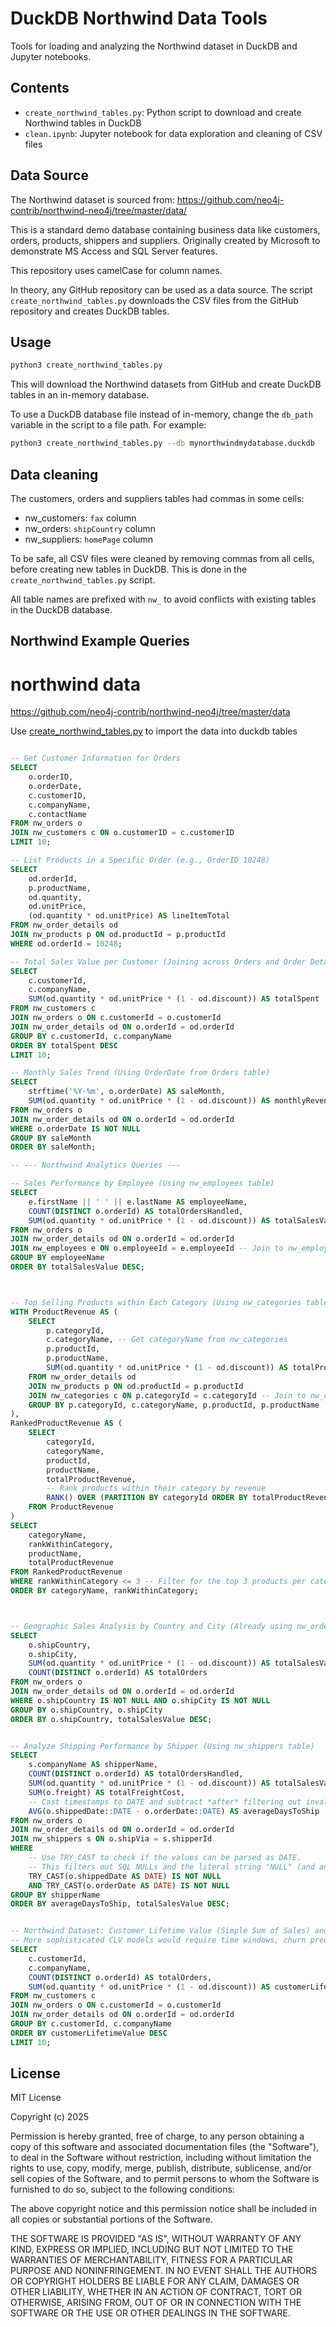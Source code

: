 # DuckDB Northwind Data Tools

Tools for loading and analyzing the Northwind dataset in DuckDB and Jupyter notebooks.

## Contents

- `create_northwind_tables.py`: Python script to download and create Northwind tables in DuckDB
- `clean.ipynb`: Jupyter notebook for data exploration and cleaning of CSV files

## Data Source

The Northwind dataset is sourced from:
https://github.com/neo4j-contrib/northwind-neo4j/tree/master/data/

This is a standard demo database containing business data like customers, orders, products, shippers and suppliers. Originally created by Microsoft to demonstrate MS Access and SQL Server features.

This repository uses camelCase for column names.

In theory, any GitHub repository can be used as a data source. The script `create_northwind_tables.py` downloads the CSV files from the GitHub repository and creates DuckDB tables.

## Usage

```bash
python3 create_northwind_tables.py
```
This will download the Northwind datasets from GitHub and create DuckDB tables in an in-memory database. 

To use a DuckDB database file instead of in-memory, change the `db_path` variable in the script to a file path. For example:
```bash
python3 create_northwind_tables.py --db mynorthwindmydatabase.duckdb
```

## Data cleaning

The customers, orders and suppliers tables had commas in some cells:
- nw_customers: `fax` column
- nw_orders: `shipCountry` column
- nw_suppliers: `homePage` column

To be safe, all CSV files were cleaned by removing commas from all cells, before creating new tables in DuckDB. This is done in the `create_northwind_tables.py` script.

All table names are prefixed with `nw_` to avoid conflicts with existing tables in the DuckDB database.

## Northwind Example Queries

# northwind data

https://github.com/neo4j-contrib/northwind-neo4j/tree/master/data

Use [create_northwind_tables.py](create_northwind_tables.py) to import the data into duckdb tables


```sql

-- Get Customer Information for Orders
SELECT
    o.orderID,
    o.orderDate,
    c.customerID,
    c.companyName,
    c.contactName
FROM nw_orders o
JOIN nw_customers c ON o.customerID = c.customerID
LIMIT 10;

-- List Products in a Specific Order (e.g., OrderID 10248)
SELECT
    od.orderId,
    p.productName,
    od.quantity,
    od.unitPrice,
    (od.quantity * od.unitPrice) AS lineItemTotal 
FROM nw_order_details od
JOIN nw_products p ON od.productId = p.productId 
WHERE od.orderId = 10248;

-- Total Sales Value per Customer (Joining across Orders and Order Details)
SELECT
    c.customerId, 
    c.companyName, 
    SUM(od.quantity * od.unitPrice * (1 - od.discount)) AS totalSpent 
FROM nw_customers c
JOIN nw_orders o ON c.customerId = o.customerId 
JOIN nw_order_details od ON o.orderId = od.orderId
GROUP BY c.customerId, c.companyName 
ORDER BY totalSpent DESC 
LIMIT 10;

-- Monthly Sales Trend (Using OrderDate from Orders table)
SELECT
    strftime('%Y-%m', o.orderDate) AS saleMonth, 
    SUM(od.quantity * od.unitPrice * (1 - od.discount)) AS monthlyRevenue 
FROM nw_orders o 
JOIN nw_order_details od ON o.orderId = od.orderId 
WHERE o.orderDate IS NOT NULL 
GROUP BY saleMonth 
ORDER BY saleMonth; 

-- --- Northwind Analytics Queries ---

-- Sales Performance by Employee (Using nw_employees table)
SELECT
    e.firstName || ' ' || e.lastName AS employeeName,
    COUNT(DISTINCT o.orderId) AS totalOrdersHandled,
    SUM(od.quantity * od.unitPrice * (1 - od.discount)) AS totalSalesValue
FROM nw_orders o
JOIN nw_order_details od ON o.orderId = od.orderId
JOIN nw_employees e ON o.employeeId = e.employeeId -- Join to nw_employees table
GROUP BY employeeName
ORDER BY totalSalesValue DESC;



-- Top Selling Products within Each Category (Using nw_categories table)
WITH ProductRevenue AS (
    SELECT
        p.categoryId,
        c.categoryName, -- Get categoryName from nw_categories
        p.productId,
        p.productName,
        SUM(od.quantity * od.unitPrice * (1 - od.discount)) AS totalProductRevenue
    FROM nw_order_details od
    JOIN nw_products p ON od.productId = p.productId
    JOIN nw_categories c ON p.categoryId = c.categoryId -- Join to nw_categories table
    GROUP BY p.categoryId, c.categoryName, p.productId, p.productName
),
RankedProductRevenue AS (
    SELECT
        categoryId,
        categoryName,
        productId,
        productName,
        totalProductRevenue,
        -- Rank products within their category by revenue
        RANK() OVER (PARTITION BY categoryId ORDER BY totalProductRevenue DESC) as rankWithinCategory
    FROM ProductRevenue
)
SELECT
    categoryName,
    rankWithinCategory,
    productName,
    totalProductRevenue
FROM RankedProductRevenue
WHERE rankWithinCategory <= 3 -- Filter for the top 3 products per category
ORDER BY categoryName, rankWithinCategory;



-- Geographic Sales Analysis by Country and City (Already using nw_orders and nw_order_details)
SELECT
    o.shipCountry,
    o.shipCity,
    SUM(od.quantity * od.unitPrice * (1 - od.discount)) AS totalSalesValue,
    COUNT(DISTINCT o.orderId) AS totalOrders
FROM nw_orders o
JOIN nw_order_details od ON o.orderId = od.orderId
WHERE o.shipCountry IS NOT NULL AND o.shipCity IS NOT NULL
GROUP BY o.shipCountry, o.shipCity
ORDER BY o.shipCountry, totalSalesValue DESC;


-- Analyze Shipping Performance by Shipper (Using nw_shippers table)
SELECT
    s.companyName AS shipperName,
    COUNT(DISTINCT o.orderId) AS totalOrdersHandled,
    SUM(od.quantity * od.unitPrice * (1 - od.discount)) AS totalSalesValue,
    SUM(o.freight) AS totalFreightCost,
    -- Cast timestamps to DATE and subtract *after* filtering out invalid values
    AVG(o.shippedDate::DATE - o.orderDate::DATE) AS averageDaysToShip
FROM nw_orders o
JOIN nw_order_details od ON o.orderId = od.orderId
JOIN nw_shippers s ON o.shipVia = s.shipperId
WHERE
    -- Use TRY_CAST to check if the values can be parsed as DATE.
    -- This filters out SQL NULLs and the literal string "NULL" (and any other unparseable strings).
    TRY_CAST(o.shippedDate AS DATE) IS NOT NULL
    AND TRY_CAST(o.orderDate AS DATE) IS NOT NULL
GROUP BY shipperName
ORDER BY averageDaysToShip, totalSalesValue DESC;


-- Northwind Dataset: Customer Lifetime Value (Simple Sum of Sales) and Order Count
-- More sophisticated CLV models would require time windows, churn prediction etc.
SELECT
    c.customerId,
    c.companyName,
    COUNT(DISTINCT o.orderId) AS totalOrders,
    SUM(od.quantity * od.unitPrice * (1 - od.discount)) AS customerLifetimeValue
FROM nw_customers c
JOIN nw_orders o ON c.customerId = o.customerId
JOIN nw_order_details od ON o.orderId = od.orderId
GROUP BY c.customerId, c.companyName
ORDER BY customerLifetimeValue DESC
LIMIT 10;


```

## License

MIT License

Copyright (c) 2025

Permission is hereby granted, free of charge, to any person obtaining a copy
of this software and associated documentation files (the "Software"), to deal
in the Software without restriction, including without limitation the rights
to use, copy, modify, merge, publish, distribute, sublicense, and/or sell
copies of the Software, and to permit persons to whom the Software is
furnished to do so, subject to the following conditions:

The above copyright notice and this permission notice shall be included in all
copies or substantial portions of the Software.

THE SOFTWARE IS PROVIDED "AS IS", WITHOUT WARRANTY OF ANY KIND, EXPRESS OR
IMPLIED, INCLUDING BUT NOT LIMITED TO THE WARRANTIES OF MERCHANTABILITY,
FITNESS FOR A PARTICULAR PURPOSE AND NONINFRINGEMENT. IN NO EVENT SHALL THE
AUTHORS OR COPYRIGHT HOLDERS BE LIABLE FOR ANY CLAIM, DAMAGES OR OTHER
LIABILITY, WHETHER IN AN ACTION OF CONTRACT, TORT OR OTHERWISE, ARISING FROM,
OUT OF OR IN CONNECTION WITH THE SOFTWARE OR THE USE OR OTHER DEALINGS IN THE
SOFTWARE.